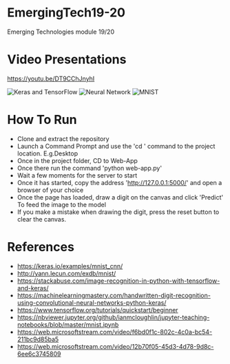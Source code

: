 # EmergingTech19-20
 Emerging Technologies module 19/20
# Video Presentations
https://youtu.be/DT9CChJnyhI


![Keras and TensorFlow](https://miro.medium.com/max/600/1*HLziSq4zU8TNCNJBuuQQVw.jpeg)
![Neural Network](https://blog.aimultiple.com/wp-content/uploads/2017/08/neural-network.png)
![MNIST](https://camo.githubusercontent.com/d440ac2eee1cb3ea33340a2c5f6f15a0878e9275/687474703a2f2f692e7974696d672e636f6d2f76692f3051493378675875422d512f687164656661756c742e6a7067)

# How To Run
- Clone and extract the repository
- Launch a Command Prompt and use the 'cd ' command to the project location. E.g.Desktop
- Once in the project folder, CD to Web-App
- Once there run the command 'python web-app.py'
- Wait a few moments for the server to start
- Once it has started, copy the address 'http://127.0.0.1:5000/' and open a browser of your choice
- Once the page has loaded, draw a digit on the canvas and click 'Predict' To feed the image to the model
- If you make a mistake when drawing the digit, press the reset button to clear the canvas.

# References
- https://keras.io/examples/mnist_cnn/
- http://yann.lecun.com/exdb/mnist/
- https://stackabuse.com/image-recognition-in-python-with-tensorflow-and-keras/
- https://machinelearningmastery.com/handwritten-digit-recognition-using-convolutional-neural-networks-python-keras/
- https://www.tensorflow.org/tutorials/quickstart/beginner
- https://nbviewer.jupyter.org/github/ianmcloughlin/jupyter-teaching-notebooks/blob/master/mnist.ipynb
- https://web.microsoftstream.com/video/f6bd0f1c-802c-4c0a-bc54-211bc9d85ba5
- https://web.microsoftstream.com/video/12b70f05-45d3-4d78-9d8c-6ee6c3745809
